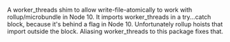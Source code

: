 A worker_threads shim to allow write-file-atomically to work with rollup/microbundle in Node 10. It imports worker_threads in a try...catch block, because it's behind a flag in Node 10. Unfortunately rollup hoists that import outside the block. Aliasing worker_threads to this package fixes that.